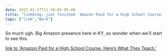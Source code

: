 ```yaml
---
date: 2022-01-27T11:39:03-05:00
title: "linkblog: just finished 'Amazon Paid for a High School Course. Here’s What They Teach.'"
tags: ["link","Work"]
---
```

So much ugh. Big Amazon presence here in KY, so wonder when we'll start to see this.
 
[link to 'Amazon Paid for a High School Course. Here’s What They Teach.'](https://www.vice.com/en/article/bvndja/amazon-paid-for-a-high-school-course-heres-what-they-teach)
